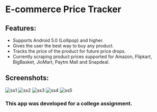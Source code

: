 # E-commerce Price Tracker

## Features:
- Supports Android 5.0 (Lollipop) and higher.
- Gives the user the best way to buy any product.
- Tracks the price of the product for future price drops.
- Currently scraping product prices supported for Amazon, Flipkart, BigBasket, JioMart, Paytm Mall and Snapdeal.

## Screenshots:
![ss1](https://imgur.com/a/s3uLMs1)
![ss2](https://imgur.com/a/xEUhlno)
![ss3](https://imgur.com/a/VLcWBAO)
![ss4](https://imgur.com/a/aUWFCLU)
![ss5](https://imgur.com/a/wgDd5qs)

### This app was developed for a college assignment.